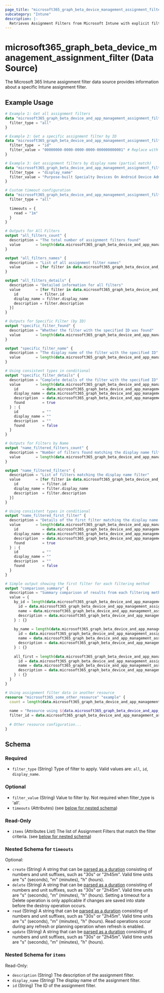 ```yaml
---
page_title: "microsoft365_graph_beta_device_management_assignment_filter Data Source - microsoft365"
subcategory: "Intune"
description: |-
  Retrieves Assignment Filters from Microsoft Intune with explicit filtering options.
---
```


# microsoft365_graph_beta_device_management_assignment_filter (Data Source)

The Microsoft 365 Intune assignment filter data source provides information about a specific Intune assignment filter.

## Example Usage

```terraform
# Example 1: Get all assignment filters
data "microsoft365_graph_beta_device_and_app_management_assignment_filter" "all_filters" {
  filter_type = "all"
}

# Example 2: Get a specific assignment filter by ID
data "microsoft365_graph_beta_device_and_app_management_assignment_filter" "specific_filter" {
  filter_type  = "id"
  filter_value = "00000000-0000-0000-0000-000000000001" # Replace with actual ID
}

# Example 3: Get assignment filters by display name (partial match)
data "microsoft365_graph_beta_device_and_app_management_assignment_filter" "by_name" {
  filter_type  = "display_name"
  filter_value = "Purpose-built Specialty Devices On Android Device Administrator"
}

# Custom timeout configuration
data "microsoft365_graph_beta_device_and_app_management_assignment_filter" "with_timeout" {
  filter_type = "all"
  
  timeouts = {
    read = "1m" 
  }
}

# Outputs for All Filters
output "all_filters_count" {
  description = "The total number of assignment filters found"
  value       = length(data.microsoft365_graph_beta_device_and_app_management_assignment_filter.all_filters.items)
}

output "all_filters_names" {
  description = "List of all assignment filter names"
  value       = [for filter in data.microsoft365_graph_beta_device_and_app_management_assignment_filter.all_filters.items : filter.display_name]
}

output "all_filters_details" {
  description = "Detailed information for all filters"
  value       = [for filter in data.microsoft365_graph_beta_device_and_app_management_assignment_filter.all_filters.items : {
    id          = filter.id
    display_name = filter.display_name
    description = filter.description
  }]
}

# Outputs for Specific Filter (by ID)
output "specific_filter_found" {
  description = "Whether the filter with the specified ID was found"
  value       = length(data.microsoft365_graph_beta_device_and_app_management_assignment_filter.specific_filter.items) > 0
}

output "specific_filter_name" {
  description = "The display name of the filter with the specified ID"
  value       = length(data.microsoft365_graph_beta_device_and_app_management_assignment_filter.specific_filter.items) > 0 ? data.microsoft365_graph_beta_device_and_app_management_assignment_filter.specific_filter.items[0].display_name : ""
}

# Using consistent types in conditional
output "specific_filter_details" {
  description = "Complete details of the filter with the specified ID"
  value       = length(data.microsoft365_graph_beta_device_and_app_management_assignment_filter.specific_filter.items) > 0 ? {
    id           = data.microsoft365_graph_beta_device_and_app_management_assignment_filter.specific_filter.items[0].id
    display_name = data.microsoft365_graph_beta_device_and_app_management_assignment_filter.specific_filter.items[0].display_name
    description  = data.microsoft365_graph_beta_device_and_app_management_assignment_filter.specific_filter.items[0].description
    found        = true
  } : {
    id           = ""
    display_name = ""
    description  = ""
    found        = false
  }
}

# Outputs for Filters by Name
output "name_filtered_filters_count" {
  description = "Number of filters found matching the display name filter"
  value       = length(data.microsoft365_graph_beta_device_and_app_management_assignment_filter.by_name.items)
}

output "name_filtered_filters" {
  description = "List of filters matching the display name filter"
  value       = [for filter in data.microsoft365_graph_beta_device_and_app_management_assignment_filter.by_name.items : {
    id           = filter.id
    display_name = filter.display_name
    description  = filter.description
  }]
}

# Using consistent types in conditional
output "name_filtered_first_filter" {
  description = "Details of the first filter matching the display name filter (if any)"
  value       = length(data.microsoft365_graph_beta_device_and_app_management_assignment_filter.by_name.items) > 0 ? {
    id           = data.microsoft365_graph_beta_device_and_app_management_assignment_filter.by_name.items[0].id
    display_name = data.microsoft365_graph_beta_device_and_app_management_assignment_filter.by_name.items[0].display_name
    description  = data.microsoft365_graph_beta_device_and_app_management_assignment_filter.by_name.items[0].description
    found        = true
  } : {
    id           = ""
    display_name = ""
    description  = ""
    found        = false
  }
}

# Simple output showing the first filter for each filtering method
output "comparison_summary" {
  description = "Summary comparison of results from each filtering method"
  value = {
    by_id = length(data.microsoft365_graph_beta_device_and_app_management_assignment_filter.specific_filter.items) > 0 ? {
      id = data.microsoft365_graph_beta_device_and_app_management_assignment_filter.specific_filter.items[0].id
      name = data.microsoft365_graph_beta_device_and_app_management_assignment_filter.specific_filter.items[0].display_name
      description = data.microsoft365_graph_beta_device_and_app_management_assignment_filter.specific_filter.items[0].description
    } : {}
    
    by_name = length(data.microsoft365_graph_beta_device_and_app_management_assignment_filter.by_name.items) > 0 ? {
      id = data.microsoft365_graph_beta_device_and_app_management_assignment_filter.by_name.items[0].id
      name = data.microsoft365_graph_beta_device_and_app_management_assignment_filter.by_name.items[0].display_name
      description = data.microsoft365_graph_beta_device_and_app_management_assignment_filter.by_name.items[0].description
    } : {}
    
    all_first = length(data.microsoft365_graph_beta_device_and_app_management_assignment_filter.all_filters.items) > 0 ? {
      id = data.microsoft365_graph_beta_device_and_app_management_assignment_filter.all_filters.items[0].id
      name = data.microsoft365_graph_beta_device_and_app_management_assignment_filter.all_filters.items[0].display_name
      description = data.microsoft365_graph_beta_device_and_app_management_assignment_filter.all_filters.items[0].description
    } : {}
  }
}

# Using assignment filter data in another resource
resource "microsoft365_some_other_resource" "example" {
  count = length(data.microsoft365_graph_beta_device_and_app_management_assignment_filter.all_filters.items) > 0 ? 1 : 0
  
  name = "Resource using ${data.microsoft365_graph_beta_device_and_app_management_assignment_filter.all_filters.items[0].display_name}"
  filter_id = data.microsoft365_graph_beta_device_and_app_management_assignment_filter.all_filters.items[0].id
  
  # Other resource configuration...
}
```

<!-- schema generated by tfplugindocs -->
## Schema

### Required

- `filter_type` (String) Type of filter to apply. Valid values are: `all`, `id`, `display_name`.

### Optional

- `filter_value` (String) Value to filter by. Not required when filter_type is 'all'.
- `timeouts` (Attributes) (see [below for nested schema](#nestedatt--timeouts))

### Read-Only

- `items` (Attributes List) The list of Assignment Filters that match the filter criteria. (see [below for nested schema](#nestedatt--items))

<a id="nestedatt--timeouts"></a>
### Nested Schema for `timeouts`

Optional:

- `create` (String) A string that can be [parsed as a duration](https://pkg.go.dev/time#ParseDuration) consisting of numbers and unit suffixes, such as "30s" or "2h45m". Valid time units are "s" (seconds), "m" (minutes), "h" (hours).
- `delete` (String) A string that can be [parsed as a duration](https://pkg.go.dev/time#ParseDuration) consisting of numbers and unit suffixes, such as "30s" or "2h45m". Valid time units are "s" (seconds), "m" (minutes), "h" (hours). Setting a timeout for a Delete operation is only applicable if changes are saved into state before the destroy operation occurs.
- `read` (String) A string that can be [parsed as a duration](https://pkg.go.dev/time#ParseDuration) consisting of numbers and unit suffixes, such as "30s" or "2h45m". Valid time units are "s" (seconds), "m" (minutes), "h" (hours). Read operations occur during any refresh or planning operation when refresh is enabled.
- `update` (String) A string that can be [parsed as a duration](https://pkg.go.dev/time#ParseDuration) consisting of numbers and unit suffixes, such as "30s" or "2h45m". Valid time units are "s" (seconds), "m" (minutes), "h" (hours).


<a id="nestedatt--items"></a>
### Nested Schema for `items`

Read-Only:

- `description` (String) The description of the assignment filter.
- `display_name` (String) The display name of the assignment filter.
- `id` (String) The ID of the assignment filter.